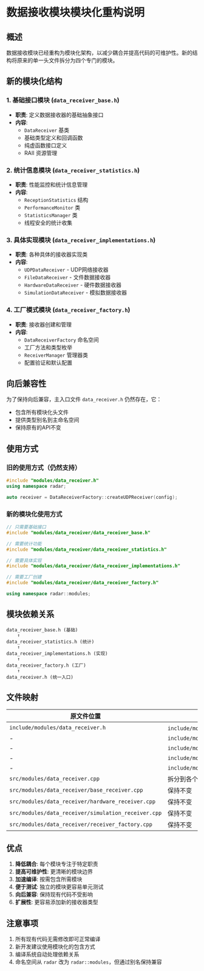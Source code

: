 # 数据接收模块模块化重构说明

## 概述

数据接收模块已经重构为模块化架构，以减少耦合并提高代码的可维护性。新的结构将原来的单一头文件拆分为四个专门的模块。

## 新的模块化结构

### 1. 基础接口模块 (`data_receiver_base.h`)
- **职责**: 定义数据接收器的基础抽象接口
- **内容**:
  - `DataReceiver` 基类
  - 基础类型定义和回调函数
  - 纯虚函数接口定义
  - RAII 资源管理

### 2. 统计信息模块 (`data_receiver_statistics.h`)
- **职责**: 性能监控和统计信息管理
- **内容**:
  - `ReceptionStatistics` 结构
  - `PerformanceMonitor` 类
  - `StatisticsManager` 类
  - 线程安全的统计收集

### 3. 具体实现模块 (`data_receiver_implementations.h`)
- **职责**: 各种具体的接收器实现类
- **内容**:
  - `UDPDataReceiver` - UDP网络接收器
  - `FileDataReceiver` - 文件数据接收器
  - `HardwareDataReceiver` - 硬件数据接收器
  - `SimulationDataReceiver` - 模拟数据接收器

### 4. 工厂模式模块 (`data_receiver_factory.h`)
- **职责**: 接收器创建和管理
- **内容**:
  - `DataReceiverFactory` 命名空间
  - 工厂方法和类型枚举
  - `ReceiverManager` 管理器类
  - 配置验证和默认配置

## 向后兼容性

为了保持向后兼容，主入口文件 `data_receiver.h` 仍然存在，它：
- 包含所有模块化头文件
- 提供类型别名到主命名空间
- 保持原有的API不变

## 使用方式

### 旧的使用方式（仍然支持）
```cpp
#include "modules/data_receiver.h"
using namespace radar;

auto receiver = DataReceiverFactory::createUDPReceiver(config);
```

### 新的模块化使用方式
```cpp
// 只需要基础接口
#include "modules/data_receiver/data_receiver_base.h"

// 需要统计功能
#include "modules/data_receiver/data_receiver_statistics.h"

// 需要具体实现
#include "modules/data_receiver/data_receiver_implementations.h"

// 需要工厂创建
#include "modules/data_receiver/data_receiver_factory.h"

using namespace radar::modules;
```

## 模块依赖关系

```
data_receiver_base.h (基础)
    ↑
data_receiver_statistics.h (统计)
    ↑
data_receiver_implementations.h (实现)
    ↑
data_receiver_factory.h (工厂)
    ↑
data_receiver.h (统一入口)
```

## 文件映射

| 原文件位置                                          | 新文件位置                                                      |
| --------------------------------------------------- | --------------------------------------------------------------- |
| `include/modules/data_receiver.h`                   | `include/modules/data_receiver.h` (入口)                        |
| -                                                   | `include/modules/data_receiver/data_receiver_base.h`            |
| -                                                   | `include/modules/data_receiver/data_receiver_statistics.h`      |
| -                                                   | `include/modules/data_receiver/data_receiver_implementations.h` |
| -                                                   | `include/modules/data_receiver/data_receiver_factory.h`         |
| `src/modules/data_receiver.cpp`                     | 拆分到各个对应的实现文件                                        |
| `src/modules/data_receiver/base_receiver.cpp`       | 保持不变                                                        |
| `src/modules/data_receiver/hardware_receiver.cpp`   | 保持不变                                                        |
| `src/modules/data_receiver/simulation_receiver.cpp` | 保持不变                                                        |
| `src/modules/data_receiver/receiver_factory.cpp`    | 保持不变                                                        |

## 优点

1. **降低耦合**: 每个模块专注于特定职责
2. **提高可维护性**: 更清晰的模块边界
3. **加速编译**: 按需包含所需模块
4. **便于测试**: 独立的模块更容易单元测试
5. **向后兼容**: 保持现有代码不受影响
6. **扩展性**: 更容易添加新的接收器类型

## 注意事项

1. 所有现有代码无需修改即可正常编译
2. 新开发建议使用模块化的包含方式
3. 编译系统自动处理依赖关系
4. 命名空间从 `radar` 改为 `radar::modules`，但通过别名保持兼容
